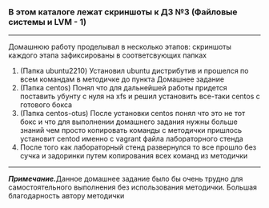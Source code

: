 <h3>В этом каталоге лежат скриншоты к ДЗ №3 (Файловые системы и LVM - 1)</h3>
<hr>
<p>Домашнюю работу проделывал в несколько этапов: скриншоты каждого этапа зафиксированы в соответсвующих папках</p>
<ol>
<li>(Папка ubuntu2210) Установил ubuntu дистрибутив и прошелся по всем командам в методичке до пункта Домашнее задание</li>
<li>(Папка centos) Понял что для дальнейшей работы придется поставить убунту с нуля на xfs и решил установить все-таки centos с готового бокса</li>
<li>(Папка centos-otus) После установки centos понял что это не тот бокс и что для выполнении домашнего задания нужны больше знаний чем просто копировать команды с методички пришлось установит centod именно с vagrant файла лабораторного стенда</li>
<li>После того как лабораторный стенд развернулся то все прошло без сучка и задоринки путем копирования всех команд из методички</li>
</ol>
<hr>
<p><i><b>Примечание.</b></i>Данное домашнее задание было бы очень трудно для самостоятельного выполнения без использования методички. Большая благодарность автору методички</p>
